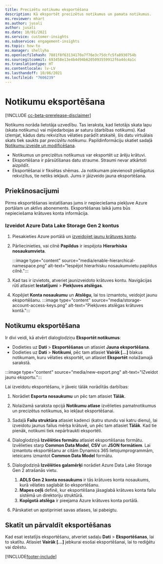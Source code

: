 ```yaml
---
title: Precizētu notikumu eksportēšana
description: Kā eksportēt precizētus notikumus un pamata notikumus.
ms.reviewer: mhart
ms.author: jusali
author: jusali
ms.date: 10/01/2021
ms.service: customer-insights
ms.subservice: engagement-insights
ms.topic: how-to
ms.manager: shellyha
ms.openlocfilehash: 7881f8f63134170a7f76e3c75dcfc5fa8930754b
ms.sourcegitcommit: 693458e13e4b4d94b6205093559912f6a4dc4a1c
ms.translationtype: HT
ms.contentlocale: lv-LV
ms.lasthandoff: 10/06/2021
ms.locfileid: "7606239"
---
```

# <a name="export-events"></a>Notikumu eksportēšana

[!INCLUDE [cc-beta-prerelease-disclaimer](includes/cc-beta-prerelease-disclaimer.md)]

Notikums norāda lietotāja uzvedību. Tas ieraksta, kad lietotājs skata lapu (skata notikumu) vai mijiedarbojas ar saturu (darbības notikums). Kad izlemjat, kādus datu rekvizītus vēlaties parādīt atskaitē, šis datu virtuālais skats tiek saukts par *precizētu notikumu*. Papildinformāciju skatiet sadaļā [Notikumu izveide un modificēšana](refined-events.md).

- Notikumus un precizētus notikumus var eksportēt uz ārēju krātuvi. 
- Eksportēšana ir pārsūtīšanas datu straume. Straumi nevar atkārtoti aizpildīt. 
- Eksportēšanai ir fiksētas shēmas. Ja notikumam pievienosit pielāgotus rekvizītus, tie netiks iekļauti. Jums ir jāizveido jauna eksportēšana.

## <a name="prerequisites"></a>Priekšnosacījumi

Pirms eksportēšanas iestatīšanas jums ir nepieciešama piekļuve Azure portālam un aktīvs abonements. Eksportēšanas laikā jums būs nepieciešama krātuves konta informācija. 

### <a name="create-an-azure-data-lake-storage-gen-2-accounts"></a>Izveidot Azure Data Lake Storage Gen 2 kontus

1. Piesakieties Azure portālā un [izveidojiet jaunu krātuves kontu](/azure/storage/common/storage-account-create). 

1. Pārliecinieties, vai cilnē **Papildus** ir iespējota **Hierarhiska nosaukumvieta**. 

   :::image type="content" source="media/enable-hierarchical-namespace.png" alt-text="Iespējot hierarhisku nosaukumvietu papildus cilnē.":::

1. Kad tas ir izvietots, atveriet jaunizveidoto krātuves kontu. Navigācijas rūtī atlasiet **Iestatījumi** > **Piekļuves atslēgas**. 

1. Kopējiet **Konta nosaukumu** un **Atslēgu**, lai tos izmantotu, veidojot jaunu eksportēšanu.
   :::image type="content" source="media/storage-account-access-keys.png" alt-text="Piekļuves atslēgas krātuves kontā.":::

## <a name="export-events"></a>Notikumu eksportēšana

Ir divi veidi, kā atvērt dialoglodziņu **Eksportēt notikumus**: 
- Dodieties uz **Dati** > **Eksportēšanas** un atlasiet **Jauna eksportēšana**.
- Dodieties uz **Dati** > **Notikumi**, pēc tam atlasiet **Vairāk [...]** blakus notikumam, kuru vēlaties eksportēt, un atlasiet **Eksportēt** nolaižamajā sarakstā. 

:::image type="content" source="media/new-export.png" alt-text="IZveidot jaunu eksportu.":::

Lai izveidotu eksportēšanu, ir jāveic tālāk norādītās darbības:

1. Norādiet **Esporta nosaukumu** un pēc tam atlasiet **Tālāk**.

1. Nolaižamā saraksta opcijā **Notikumu atlase** izvēlieties pamatnotikumus un precizētus notikumus, ko iekļaut eksportēšanai. 

1. Sadaļā **Failu struktūra** atlasiet kadenci (katru stundu vai katru dienu), lai izveidotu jaunus failus mērķa krātuvē, un pēc tam atlasiet **Tālāk**. Kad tie pienāk, notikumi tiek nepārtraukti eksportēti.

1. Dialoglodziņā **Izvēlēties formātu** atlasiet eksportēšanas formātu. Izvēlieties starp **Common Data Model**, **CSV** un **JSON formātiem**. Lai izmantotu eksportēšanu ar citām Dynamics 365 lietojumprogrammām, ieteicams izmantot **Common Data Model** formātu.

1. Dialoglodziņā **Izvēlēties galamērķi** norādiet Azure Data Lake Storage Gen 2 atrašanās vietu.
    1. **ADLS Gen 2 konta nosaukums** ir tās krātuves konta nosaukums, kurā vēlaties saglabāt šo eksportēšanu. 
    1. **Mapes ceļš** definē, kur eksportēšana jāsaglabā krātuves konta failu sistēmā un direktoriju struktūrā.
    1. **Kopīgotā atslēga** ir pieejama Azure krātuves konta portālā.

1. Pārskatiet un apstipriniet savas atlases, lai pabeigtu.

## <a name="view-and-manage-exports"></a>Skatīt un pārvaldīt eksportēšanas

Kad esat iestatījis eksportēšanu, atveriet sadaļu **Dati** > **Eksportēšanas**, lai to skatītu. Atlasiet **Vairāk [...]** jebkurai esošai eksportēšanai, lai to rediģētu vai dzēstu.


[!INCLUDE[footer-include](../includes/footer-banner.md)]
